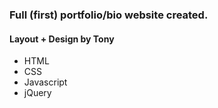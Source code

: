 ### Full (first) portfolio/bio website created.
#### Layout + Design by Tony

- HTML
- CSS
- Javascript
- jQuery
